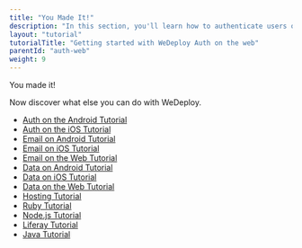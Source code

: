 ```yaml
---
title: "You Made It!"
description: "In this section, you'll learn how to authenticate users on the web using the WeDeploy API Client."
layout: "tutorial"
tutorialTitle: "Getting started with WeDeploy Auth on the web"
parentId: "auth-web"
weight: 9
---
```


<div class="notfound">
	<div class="notfound-icon">
		<span class="icon-16-thumb-up"></span>
	</div>
	<p class="notfound-text">You made it!</p>
	<p>Now discover what else you can do with WeDeploy.</p>
	<ul class="checklist">
		<li><a href="/tutorials/auth-android/get-started.html">Auth on the Android Tutorial</a></li>
		<li><a href="/tutorials/auth-ios/get-started.html">Auth on the iOS Tutorial</a></li>
		<li><a href="/tutorials/email-android/get-started.html">Email on Android Tutorial</a></li>
		<li><a href="/tutorials/email-ios/get-started.html">Email on iOS Tutorial</a></li>
		<li><a href="/tutorials/email-web/get-started.html">Email on the Web Tutorial</a></li>
		<li><a href="/tutorials/data-android/get-started.html">Data on Android Tutorial</a></li>
		<li><a href="/tutorials/data-ios/get-started.html">Data on iOS Tutorial</a></li>
		<li><a href="/tutorials/data-web/get-started.html">Data on the Web Tutorial</a></li>
		<li><a href="/tutorials/hosting/get-started.html">Hosting Tutorial</a></li>
		<li><a href="/tutorials/ruby/get-started.html">Ruby Tutorial</a></li>
		<li><a href="/tutorials/nodejs/get-started.html">Node.js Tutorial</a></li>
		<li><a href="/tutorials/liferay/get-started.html">Liferay Tutorial</a></li>
		<li><a href="/tutorials/java/get-started.html">Java Tutorial</a></li>
	</ul>
</div>
